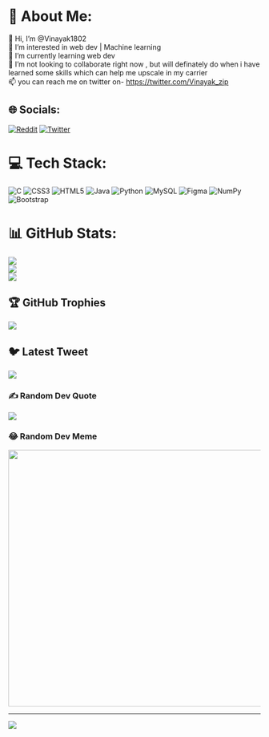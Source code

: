 # 💫 About Me:
👋 Hi, I’m @Vinayak1802<br>👀 I’m interested in web dev | Machine learning<br>🌱 I’m currently learning web dev<br>💞️ I’m not looking to collaborate right now , but will definately do when i have learned some skills which can help me upscale in my carrier<br>📫 you can reach me on twitter on- https://twitter.com/Vinayak_zip


## 🌐 Socials:
[![Reddit](https://img.shields.io/badge/Reddit-%23FF4500.svg?logo=Reddit&logoColor=white)](https://reddit.com/user/ved1802) [![Twitter](https://img.shields.io/badge/Twitter-%231DA1F2.svg?logo=Twitter&logoColor=white)](https://twitter.com/vinayak.zip) 

# 💻 Tech Stack:
![C](https://img.shields.io/badge/c-%2300599C.svg?style=for-the-badge&logo=c&logoColor=white) ![CSS3](https://img.shields.io/badge/css3-%231572B6.svg?style=for-the-badge&logo=css3&logoColor=white) ![HTML5](https://img.shields.io/badge/html5-%23E34F26.svg?style=for-the-badge&logo=html5&logoColor=white) ![Java](https://img.shields.io/badge/java-%23ED8B00.svg?style=for-the-badge&logo=java&logoColor=white) ![Python](https://img.shields.io/badge/python-3670A0?style=for-the-badge&logo=python&logoColor=ffdd54) ![MySQL](https://img.shields.io/badge/mysql-%2300f.svg?style=for-the-badge&logo=mysql&logoColor=white) 	![Figma](https://img.shields.io/badge/figma-%23F24E1E.svg?style=for-the-badge&logo=figma&logoColor=white) ![NumPy](https://img.shields.io/badge/numpy-%23013243.svg?style=for-the-badge&logo=numpy&logoColor=white) ![Bootstrap](https://img.shields.io/badge/bootstrap-%23563D7C.svg?style=for-the-badge&logo=bootstrap&logoColor=white)
# 📊 GitHub Stats:
![](https://github-readme-stats.vercel.app/api?username=Vinayak1802&theme=dark&hide_border=false&include_all_commits=false&count_private=false)<br/>
![](https://github-readme-streak-stats.herokuapp.com/?user=Vinayak1802&theme=dark&hide_border=false)<br/>
![](https://github-readme-stats.vercel.app/api/top-langs/?username=Vinayak1802&theme=dark&hide_border=false&include_all_commits=false&count_private=false&layout=compact)

## 🏆 GitHub Trophies
![](https://github-profile-trophy.vercel.app/?username=Vinayak1802&theme=radical&no-frame=false&no-bg=true&margin-w=4)

## 🐦 Latest Tweet
[![](https://gtce.itsvg.in/api?username=vinayak.zip)](https://github.com/VishwaGauravIn/github-twitter-card-embed)

### ✍️ Random Dev Quote
![](https://quotes-github-readme.vercel.app/api?type=horizontal&theme=radical)

### 😂 Random Dev Meme
<img src="https://random-memer.herokuapp.com/" width="512px"/>

---
[![](https://visitcount.itsvg.in/api?id=Vinayak1802&icon=6&color=0)](https://visitcount.itsvg.in)

<!-- Proudly created with GPRM ( https://gprm.itsvg.in ) -->
